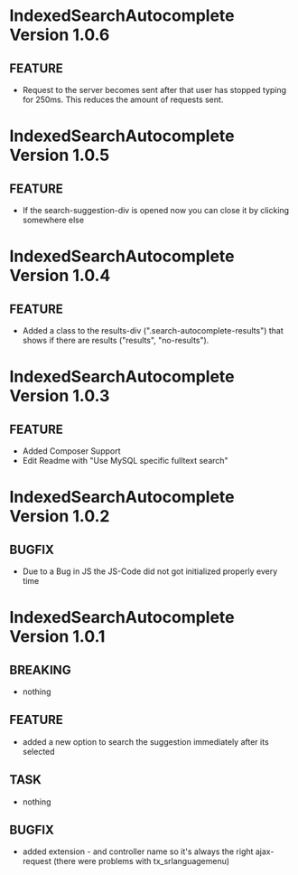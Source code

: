 # IndexedSearchAutocomplete Version 1.0.6

## FEATURE
- Request to the server becomes sent after that user has stopped typing for 250ms. This reduces the amount of requests sent.
 

# IndexedSearchAutocomplete Version 1.0.5

## FEATURE
- If the search-suggestion-div is opened now you can close it by clicking somewhere else


# IndexedSearchAutocomplete Version 1.0.4

## FEATURE
- Added a class to the results-div (".search-autocomplete-results") that shows if there are results ("results", "no-results").


# IndexedSearchAutocomplete Version 1.0.3

## FEATURE
- Added Composer Support
- Edit Readme with "Use MySQL specific fulltext search"


# IndexedSearchAutocomplete Version 1.0.2

## BUGFIX
- Due to a Bug in JS the JS-Code did not got initialized properly every time


# IndexedSearchAutocomplete Version 1.0.1

## BREAKING
- nothing

## FEATURE
- added a new option to search the suggestion immediately after its selected

## TASK
- nothing

## BUGFIX
- added extension - and controller name so it's always the right ajax-request (there were problems with tx_srlanguagemenu)
